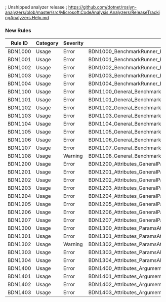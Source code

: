 ﻿; Unshipped analyzer release
; https://github.com/dotnet/roslyn-analyzers/blob/master/src/Microsoft.CodeAnalysis.Analyzers/ReleaseTrackingAnalyzers.Help.md

### New Rules

Rule ID  | Category | Severity | Notes
---------|----------|----------|--------------------
BDN1000  |  Usage   | Error	   | BDN1000_BenchmarkRunner_Run_TypeArgumentClassMissingBenchmarkMethods
BDN1001  |  Usage   | Error	   | BDN1001_BenchmarkRunner_Run_TypeArgumentClassMustBePublic
BDN1002  |  Usage   | Error	   | BDN1002_BenchmarkRunner_Run_TypeArgumentClassMustBeUnsealed
BDN1003  |  Usage   | Error	   | BDN1003_BenchmarkRunner_Run_TypeArgumentClassMustBeNonAbstract
BDN1004  |  Usage   | Error	   | BDN1004_BenchmarkRunner_Run_GenericTypeArgumentClassMustBeAnnotatedWithAGenericTypeArgumentsAttribute
BDN1100  |  Usage   | Error	   | BDN1100_General_BenchmarkClass_ClassWithGenericTypeArgumentsAttributeMustBeNonAbstract
BDN1101  |  Usage   | Error	   | BDN1101_General_BenchmarkClass_ClassWithGenericTypeArgumentsAttributeMustBeGeneric
BDN1102  |  Usage   | Error	   | BDN1102_General_BenchmarkClass_GenericTypeArgumentsAttributeMustHaveMatchingTypeParameterCount
BDN1103  |  Usage   | Error	   | BDN1103_General_BenchmarkClass_MethodMustBePublic
BDN1104  |  Usage   | Error	   | BDN1104_General_BenchmarkClass_MethodMustBeNonGeneric
BDN1105  |  Usage   | Error	   | BDN1105_General_BenchmarkClass_ClassMustBeNonStatic
BDN1106  |  Usage   | Error	   | BDN1106_General_BenchmarkClass_SingleNullArgumentToBenchmarkCategoryAttributeNotAllowed
BDN1107  |  Usage   | Error	   | BDN1107_General_BenchmarkClass_OnlyOneMethodCanBeBaseline
BDN1108  |  Usage   | Warning  | BDN1108_General_BenchmarkClass_OnlyOneMethodCanBeBaselinePerCategory
BDN1200  |  Usage   | Error	   | BDN1200_Attributes_GeneralParameterAttributes_MutuallyExclusiveOnField
BDN1201  |  Usage   | Error	   | BDN1201_Attributes_GeneralParameterAttributes_MutuallyExclusiveOnProperty
BDN1202  |  Usage   | Error	   | BDN1202_Attributes_GeneralParameterAttributes_FieldMustBePublic
BDN1203  |  Usage   | Error	   | BDN1203_Attributes_GeneralParameterAttributes_PropertyMustBePublic
BDN1204  |  Usage   | Error	   | BDN1204_Attributes_GeneralParameterAttributes_NotValidOnReadonlyField
BDN1205  |  Usage   | Error	   | BDN1205_Attributes_GeneralParameterAttributes_NotValidOnConstantField
BDN1206  |  Usage   | Error	   | BDN1206_Attributes_GeneralParameterAttributes_PropertyCannotBeInitOnly
BDN1207  |  Usage   | Error	   | BDN1207_Attributes_GeneralParameterAttributes_PropertyMustHavePublicSetter
BDN1300  |  Usage   | Error	   | BDN1300_Attributes_ParamsAttribute_MustHaveValues
BDN1301  |  Usage   | Error	   | BDN1301_Attributes_ParamsAttribute_MustHaveMatchingValueType
BDN1302  |  Usage   | Warning  | BDN1302_Attributes_ParamsAttribute_UnnecessarySingleValuePassedToAttribute
BDN1303  |  Usage   | Error	   | BDN1303_Attributes_ParamsAllValuesAttribute_NotAllowedOnFlagsEnumPropertyOrFieldType
BDN1304  |  Usage   | Error	   | BDN1304_Attributes_ParamsAllValues_PropertyOrFieldTypeMustBeEnumOrBool
BDN1400  |  Usage   | Error	   | BDN1400_Attributes_ArgumentsAttribute_RequiresBenchmarkAttribute
BDN1401  |  Usage   | Error	   | BDN1401_Attributes_ArgumentsAttribute_MethodWithoutAttributeMustHaveNoParameters
BDN1402  |  Usage   | Error	   | BDN1402_Attributes_ArgumentsAttribute_MustHaveMatchingValueCount
BDN1403  |  Usage   | Error	   | BDN1403_Attributes_ArgumentsAttribute_MustHaveMatchingValueType
